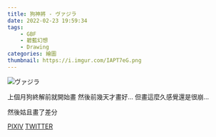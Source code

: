 ```yaml
---
title: 狗神將 - ヴァジラ
date: 2022-02-23 19:59:34
tags:
    - GBF
    - 碧藍幻想
    - Drawing
categories: 繪圖
thumbnail: https://i.imgur.com/IAPT7eG.png
---
```

![ヴァジラ](https://i.imgur.com/IAPT7eG.png)

上個月狗終解前就開始畫
然後前幾天才畫好...
但畫這麼久感覺還是很崩...

然後姑且畫了差分

[PIXIV](https://www.pixiv.net/artworks/87898479)
[TWITTER](https://twitter.com/cylin910021/status/1362777770657411076)

